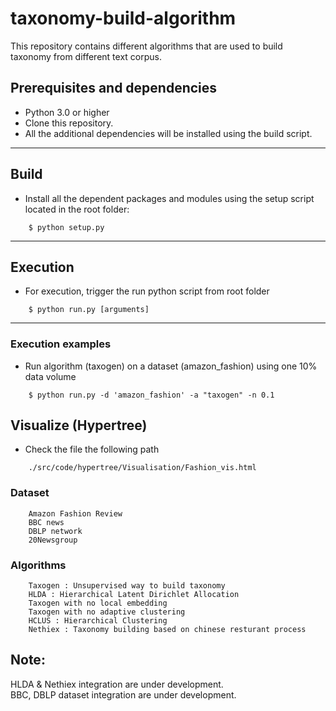 # taxonomy-build-algorithm
This repository contains different algorithms that are used to build taxonomy from different text corpus.

## Prerequisites and dependencies

- Python 3.0 or higher
- Clone this repository.
- All the additional dependencies will be installed using the build script.

___

## Build

- Install all the dependent packages and modules using the setup script located in the root folder:
```
    $ python setup.py
```

___

## Execution

- For execution, trigger the run python script from root folder

```
    $ python run.py [arguments]
```

___

### Execution examples

- Run algorithm (taxogen) on a dataset (amazon_fashion) using one 10% data volume

```
    $ python run.py -d 'amazon_fashion' -a "taxogen" -n 0.1

```

## Visualize (Hypertree)

- Check the file the following path 

```
    ./src/code/hypertree/Visualisation/Fashion_vis.html
```

### Dataset
```
    Amazon Fashion Review
    BBC news
    DBLP network
    20Newsgroup
```
### Algorithms
```
    Taxogen : Unsupervised way to build taxonomy
    HLDA : Hierarchical Latent Dirichlet Allocation
    Taxogen with no local embedding
    Taxogen with no adaptive clustering
    HCLUS : Hierarchical Clustering
    Nethiex : Taxonomy building based on chinese resturant process
```
## Note:

HLDA & Nethiex integration are under development.<br/>
BBC, DBLP dataset integration are under development.
